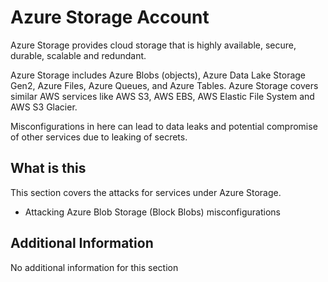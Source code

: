 # Azure Storage Account

Azure Storage provides cloud storage that is highly available, secure, durable, scalable and redundant.

Azure Storage includes Azure Blobs (objects), Azure Data Lake Storage Gen2, Azure Files, Azure Queues, and Azure Tables. Azure Storage covers similar AWS services like AWS S3, AWS EBS, AWS Elastic File System and AWS S3 Glacier.

Misconfigurations in here can lead to data leaks and potential compromise of other services due to leaking of secrets.

## What is this

This section covers the attacks for services under Azure Storage. 

- Attacking Azure Blob Storage (Block Blobs) misconfigurations

## Additional Information

No additional information for this section